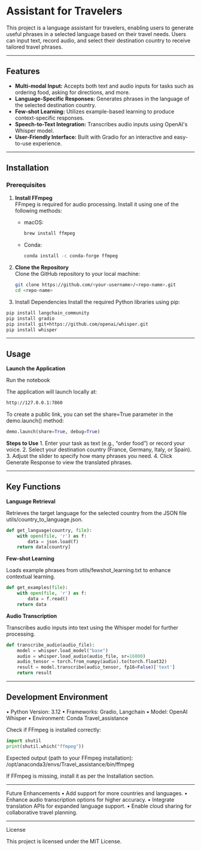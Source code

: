 # Assistant for Travelers

This project is a language assistant for travelers, enabling users to generate useful phrases in a selected language based on their travel needs. Users can input text, record audio, and select their destination country to receive tailored travel phrases.

---

## Features

- **Multi-modal Input:** Accepts both text and audio inputs for tasks such as ordering food, asking for directions, and more.
- **Language-Specific Responses:** Generates phrases in the language of the selected destination country.
- **Few-shot Learning:** Utilizes example-based learning to produce context-specific responses.
- **Speech-to-Text Integration:** Transcribes audio inputs using OpenAI's Whisper model.
- **User-Friendly Interface:** Built with Gradio for an interactive and easy-to-use experience.

---

## Installation

### Prerequisites

1. **Install FFmpeg**  
   FFmpeg is required for audio processing. Install it using one of the following methods:

   - macOS:  
     ```bash
     brew install ffmpeg
     ```
   - Conda:  
     ```bash
     conda install -c conda-forge ffmpeg
     ```

2. **Clone the Repository**  
   Clone the GitHub repository to your local machine:
   ```bash
   git clone https://github.com/<your-username>/<repo-name>.git
   cd <repo-name>
   ```

3.	Install Dependencies
Install the required Python libraries using pip:

```bash
pip install langchain_community
pip install gradio
pip install git+https://github.com/openai/whisper.git
pip install whisper
```

---

## Usage

**Launch the Application**

Run the notebook

The application will launch locally at:

```bash
http://127.0.0.1:7860
```

To create a public link, you can set the share=True parameter in the demo.launch() method:

```python
demo.launch(share=True, debug=True)
```

**Steps to Use**
	1.	Enter your task as text (e.g., “order food”) or record your voice.
	2.	Select your destination country (France, Germany, Italy, or Spain).
	3.	Adjust the slider to specify how many phrases you need.
	4.	Click Generate Response to view the translated phrases.

---

## Key Functions

**Language Retrieval**

Retrieves the target language for the selected country from the JSON file utils/country_to_language.json.

```python
def get_language(country, file):
    with open(file, 'r') as f:
        data = json.load(f)
    return data[country]
```

**Few-shot Learning**

Loads example phrases from utils/fewshot_learning.txt to enhance contextual learning.

```python
def get_examples(file):
    with open(file, 'r') as f:
        data = f.read()
    return data
```

**Audio Transcription**

Transcribes audio inputs into text using the Whisper model for further processing.

```python
def transcribe_audio(audio_file):
    model = whisper.load_model("base")
    audio = whisper.load_audio(audio_file, sr=16000)
    audio_tensor = torch.from_numpy(audio).to(torch.float32)
    result = model.transcribe(audio_tensor, fp16=False)['text']
    return result
```

---

## Development Environment

•	Python Version: 3.12
•	Frameworks: Gradio, Langchain
•	Model: OpenAI Whisper
•	Environment: Conda Travel_assistance

Check if FFmpeg is installed correctly:

```python
import shutil
print(shutil.which("ffmpeg"))
```

Expected output (path to your FFmpeg installation): /opt/anaconda3/envs/Travel_assistance/bin/ffmpeg

If FFmpeg is missing, install it as per the Installation section.

---

Future Enhancements
	•	Add support for more countries and languages.
	•	Enhance audio transcription options for higher accuracy.
	•	Integrate translation APIs for expanded language support.
	•	Enable cloud sharing for collaborative travel planning.

---

License

This project is licensed under the MIT License.
